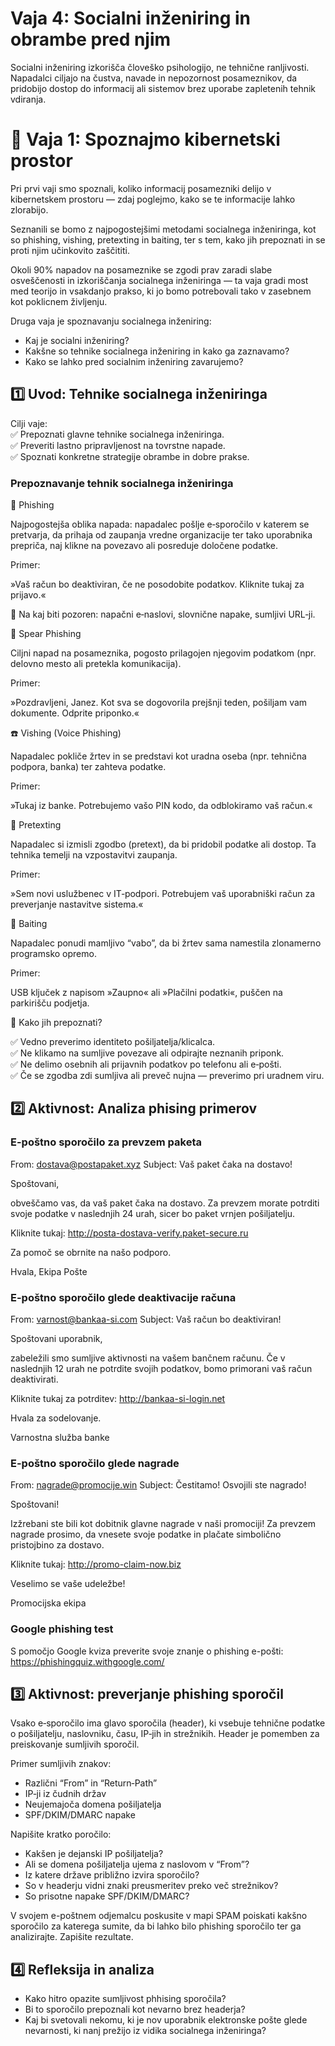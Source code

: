 # Vaja 4: Socialni inženiring in obrambe pred njim

Socialni inženiring izkorišča človeško psihologijo, ne tehnične ranljivosti.
Napadalci ciljajo na čustva, navade in nepozornost posameznikov, da pridobijo dostop do informacij ali sistemov brez uporabe zapletenih tehnik vdiranja.

# 🧪 Vaja 1: Spoznajmo kibernetski prostor

Pri prvi vaji smo spoznali, koliko informacij posamezniki delijo v kibernetskem prostoru — zdaj poglejmo, kako se te informacije lahko zlorabijo.

Seznanili se bomo z najpogostejšimi metodami socialnega inženiringa, kot so phishing, vishing, pretexting in baiting, ter s tem, kako jih prepoznati in se proti njim učinkovito zaščititi.

Okoli 90% napadov na posameznike se zgodi prav zaradi slabe osveščenosti in izkoriščanja socialnega inženiringa — ta vaja gradi most med teorijo in vsakdanjo prakso, ki jo bomo potrebovali tako v zasebnem kot poklicnem življenju.

Druga vaja je spoznavanju socialnega inženiring:

- Kaj je socialni inženiring?
- Kakšne so tehnike socialnega inženiring in kako ga zaznavamo?
- Kako se lahko pred socialnim inženiring zavarujemo?

## 1️⃣ Uvod: Tehnike socialnega inženiringa

Cilji vaje:  
✅ Prepoznati glavne tehnike socialnega inženiringa.  
✅ Preveriti lastno pripravljenost na tovrstne napade.  
✅ Spoznati konkretne strategije obrambe in dobre prakse.  

### Prepoznavanje tehnik socialnega inženiringa

📧 Phishing

Najpogostejša oblika napada: napadalec pošlje e‑sporočilo v katerem se pretvarja, da prihaja od zaupanja vredne organizacije ter tako uporabnika prepriča, naj klikne na povezavo ali posreduje določene podatke.

Primer:

»Vaš račun bo deaktiviran, če ne posodobite podatkov. Kliknite tukaj za prijavo.«

🛑 Na kaj biti pozoren: napačni e‑naslovi, slovnične napake, sumljivi URL‑ji.

🎯 Spear Phishing

Ciljni napad na posameznika, pogosto prilagojen njegovim podatkom (npr. delovno mesto ali pretekla komunikacija).

Primer:

»Pozdravljeni, Janez. Kot sva se dogovorila prejšnji teden, pošiljam vam dokumente. Odprite priponko.«

☎️ Vishing (Voice Phishing)

Napadalec pokliče žrtev in se predstavi kot uradna oseba (npr. tehnična podpora, banka) ter zahteva podatke.

Primer:

»Tukaj iz banke. Potrebujemo vašo PIN kodo, da odblokiramo vaš račun.«

📝 Pretexting

Napadalec si izmisli zgodbo (pretext), da bi pridobil podatke ali dostop. Ta tehnika temelji na vzpostavitvi zaupanja.

Primer:

»Sem novi uslužbenec v IT‑podpori. Potrebujem vaš uporabniški račun za preverjanje nastavitve sistema.«

🎁 Baiting

Napadalec ponudi mamljivo “vabo”, da bi žrtev sama namestila zlonamerno programsko opremo.

Primer:

USB ključek z napisom »Zaupno« ali »Plačilni podatki«, puščen na parkirišču podjetja.

🎯 Kako jih prepoznati?

✅ Vedno preverimo identiteto pošiljatelja/klicalca.  
✅ Ne klikamo na sumljive povezave ali odpirajte neznanih priponk.  
✅ Ne delimo osebnih ali prijavnih podatkov po telefonu ali e‑pošti.  
✅ Če se zgodba zdi sumljiva ali preveč nujna — preverimo pri uradnem viru.  

## 2️⃣ Aktivnost: Analiza phising primerov

### E-poštno sporočilo za prevzem paketa

From: dostava@postapaket.xyz
Subject: Vaš paket čaka na dostavo!

Spoštovani,

obveščamo vas, da vaš paket čaka na dostavo. Za prevzem morate potrditi svoje podatke v naslednjih 24 urah, sicer bo paket vrnjen pošiljatelju.

Kliknite tukaj: http://posta-dostava-verify.paket-secure.ru

Za pomoč se obrnite na našo podporo.

Hvala,
Ekipa Pošte

### E-poštno sporočilo glede deaktivacije računa

From: varnost@bankaa-si.com
Subject: Vaš račun bo deaktiviran!

Spoštovani uporabnik,

zabeležili smo sumljive aktivnosti na vašem bančnem računu. Če v naslednjih 12 urah ne potrdite svojih podatkov, bomo primorani vaš račun deaktivirati.

Kliknite tukaj za potrditev: http://bankaa-si-login.net

Hvala za sodelovanje.

Varnostna služba banke

### E-poštno sporočilo glede nagrade

From: nagrade@promocije.win
Subject: Čestitamo! Osvojili ste nagrado!

Spoštovani!

Izžrebani ste bili kot dobitnik glavne nagrade v naši promociji! Za prevzem nagrade prosimo, da vnesete svoje podatke in plačate simbolično pristojbino za dostavo.

Kliknite tukaj: http://promo-claim-now.biz

Veselimo se vaše udeležbe!

Promocijska ekipa


### Google phishing test

S pomočjo Google kviza preverite svoje znanje o phishing e-pošti: https://phishingquiz.withgoogle.com/

## 3️⃣ Aktivnost: preverjanje phishing sporočil

Vsako e‑sporočilo ima glavo sporočila (header), ki vsebuje tehnične podatke o pošiljatelju, naslovniku, času, IP‑jih in strežnikih. Header je pomemben za preiskovanje sumljivih sporočil.

Primer sumljivih znakov:
- Različni “From” in “Return‑Path”
- IP‑ji iz čudnih držav
- Neujemajoča domena pošiljatelja
- SPF/DKIM/DMARC napake

Napišite kratko poročilo:
- Kakšen je dejanski IP pošiljatelja?
- Ali se domena pošiljatelja ujema z naslovom v “From”?
- Iz katere države približno izvira sporočilo?
- So v headerju vidni znaki preusmeritev preko več strežnikov?
- So prisotne napake SPF/DKIM/DMARC?

V svojem e-poštnem odjemalcu poskusite v mapi SPAM poiskati kakšno sporočilo za katerega sumite, da bi lahko bilo phishing sporočilo ter ga analizirajte. Zapišite rezultate. 

## 4️⃣ Refleksija in analiza

- Kako hitro opazite sumljivost phhising sporočila?
- Bi to sporočilo prepoznali kot nevarno brez headerja?
- Kaj bi svetovali nekomu, ki je nov uporabnik elektronske pošte glede nevarnosti, ki nanj prežijo iz vidika socialnega inženiringa?